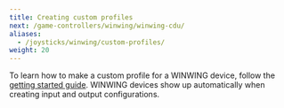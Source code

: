 ```yaml
---
title: Creating custom profiles
next: /game-controllers/winwing/winwing-cdu/
aliases:
  - /joysticks/winwing/custom-profiles/
weight: 20
---
```


To learn how to make a custom profile for a WINWING device, follow the [getting started guide](/getting-started/). WINWING devices show up automatically when creating input and output configurations.
